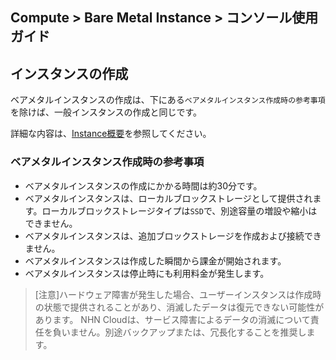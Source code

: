 ## Compute > Bare Metal Instance > コンソール使用ガイド

## インスタンスの作成
ベアメタルインスタンスの作成は、下にある`ベアメタルインスタンス作成時の参考事項`を除けば、一般インスタンスの作成と同じです。

詳細な内容は、[Instance概要](/Compute/Instance/ja/overview)を参照してください。

### ベアメタルインスタンス作成時の参考事項

* ベアメタルインスタンスの作成にかかる時間は約30分です。
* ベアメタルインスタンスは、ローカルブロックストレージとして提供されます。ローカルブロックストレージタイプは`SSD`で、別途容量の増設や縮小はできません。
* ベアメタルインスタンスは、追加ブロックストレージを作成および接続できません。
* ベアメタルインスタンスは作成した瞬間から課金が開始されます。
* ベアメタルインスタンスは停止時にも利用料金が発生します。

> [注意]ハードウェア障害が発生した場合、ユーザーインスタンスは作成時の状態で提供されることがあり、消滅したデータは復元できない可能性があります。
NHN Cloudは、サービス障害によるデータの消滅について責任を負いません。別途バックアップまたは、冗長化することを推奨します。
